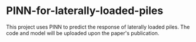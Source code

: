 # PINN-for-laterally-loaded-piles
This project uses PINN to predict the response of laterally loaded piles. 
The code and model will be uploaded upon the paper's publication.
